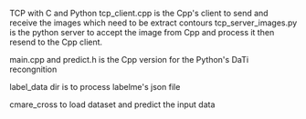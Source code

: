 TCP with C and Python
tcp_client.cpp is the Cpp's client to send and receive the images which need to be extract contours
tcp_server_images.py is the python server to accept the image from Cpp and process it then resend to the Cpp client.

main.cpp and predict.h is the Cpp version for the Python's DaTi recongnition

label_data dir is to process labelme's json file

cmare_cross to load dataset and predict the input data
